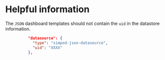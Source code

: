# Helpful information

The `JSON` dashboard templates should not contain the `uid` in the datastore information.

```json
          "datasource": {
            "type": "simpod-json-datasource",
            "uid": "XXXX"
          },
```